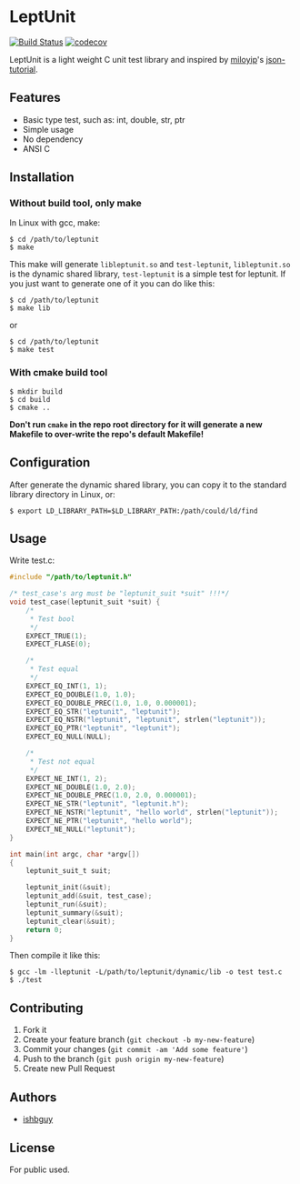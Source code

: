 # LeptUnit

[![Build Status](https://travis-ci.org/ishbguy/leptunit.svg?branch=master)](https://travis-ci.org/ishbguy/leptunit) [![codecov](https://codecov.io/gh/ishbguy/leptunit/branch/master/graph/badge.svg)](https://codecov.io/gh/ishbguy/leptunit)

LeptUnit is a light weight C unit test library and inspired by [miloyip](https://github.com/moliyip)'s [json-tutorial](https://github.com/moliyip/json-tutorial).

## Features

+ Basic type test, such as: int, double, str, ptr
+ Simple usage
+ No dependency
+ ANSI C

## Installation

### Without build tool, only make
In Linux with gcc, make:

```
$ cd /path/to/leptunit
$ make
```
This make will generate `libleptunit.so` and `test-leptunit`, `libleptunit.so` is the dynamic shared library, `test-leptunit` is a simple test for leptunit. If you just want to generate one of it you can do like this:
```
$ cd /path/to/leptunit
$ make lib
```
or
```
$ cd /path/to/leptunit
$ make test
```

### With cmake build tool

```
$ mkdir build
$ cd build
$ cmake ..
```
**Don't run `cmake` in the repo root directory for it will generate a new Makefile to over-write the repo's default Makefile!**

## Configuration

After generate the dynamic shared library, you can copy it to the standard library directory in Linux, or:
```
$ export LD_LIBRARY_PATH=$LD_LIBRARY_PATH:/path/could/ld/find
```

## Usage

Write test.c:

```C
#include "/path/to/leptunit.h"

/* test_case's arg must be "leptunit_suit *suit" !!!*/
void test_case(leptunit_suit *suit) {
    /*
     * Test bool
     */
    EXPECT_TRUE(1);
    EXPECT_FLASE(0);

    /*
     * Test equal
     */
    EXPECT_EQ_INT(1, 1);
    EXPECT_EQ_DOUBLE(1.0, 1.0);
    EXPECT_EQ_DOUBLE_PREC(1.0, 1.0, 0.000001);
    EXPECT_EQ_STR("leptunit", "leptunit");
    EXPECT_EQ_NSTR("leptunit", "leptunit", strlen("leptunit"));
    EXPECT_EQ_PTR("leptunit", "leptunit");
    EXPECT_EQ_NULL(NULL);

    /*
     * Test not equal
     */
    EXPECT_NE_INT(1, 2);
    EXPECT_NE_DOUBLE(1.0, 2.0);
    EXPECT_NE_DOUBLE_PREC(1.0, 2.0, 0.000001);
    EXPECT_NE_STR("leptunit", "leptunit.h");
    EXPECT_NE_NSTR("leptunit", "hello world", strlen("leptunit"));
    EXPECT_NE_PTR("leptunit", "hello world");
    EXPECT_NE_NULL("leptunit");
}

int main(int argc, char *argv[])
{
    leptunit_suit_t suit;

    leptunit_init(&suit);
    leptunit_add(&suit, test_case);
    leptunit_run(&suit);
    leptunit_summary(&suit);
    leptunit_clear(&suit);
    return 0;
}
```

Then compile it like this:
```
$ gcc -lm -lleptunit -L/path/to/leptunit/dynamic/lib -o test test.c
$ ./test
```

## Contributing

1. Fork it
2. Create your feature branch (`git checkout -b my-new-feature`)
3. Commit your changes (`git commit -am 'Add some feature'`)
4. Push to the branch (`git push origin my-new-feature`)
5. Create new Pull Request

## Authors

+ [ishbguy](https://github.com/ishbguy)

## License

For public used.
